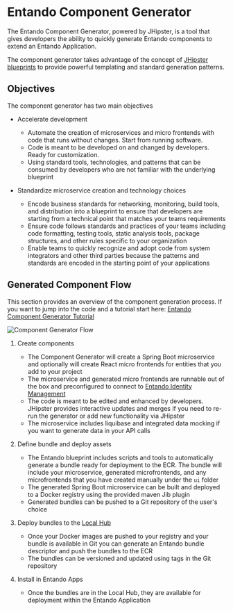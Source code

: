 # Entando Component Generator


The Entando Component Generator, powered by JHipster, is a tool that gives developers the ability to quickly generate Entando components to extend an Entando Application.

The component generator takes advantage of the concept of [JHipster blueprints](https://www.jhipster.tech/modules/creating-a-blueprint/) to provide powerful templating and standard generation patterns.

## Objectives

The component generator has two main objectives

* Accelerate development
  * Automate the creation of microservices and micro frontends with code that runs without changes. Start from running software.
  * Code is meant to be developed on and changed by developers. Ready for customization.
  * Using standard tools, technologies, and patterns that can be consumed by developers who are not familiar with the underlying blueprint

* Standardize microservice creation and technology choices
  * Encode business standards for networking, monitoring, build tools, and distribution into a blueprint to ensure that developers are starting from a technical point that matches your teams requirements
  * Ensure code follows standards and practices of your teams including code formatting, testing tools, static analysis tools, package structures, and other rules specific to your organization
  * Enable teams to quickly recognize and adopt code from system integrators and other third parties because the patterns and standards are encoded in the starting point of your applications

## Generated Component Flow

This section provides an overview of the component generation process. If you want to jump into the code and a tutorial start here: [Entando Component Generator Tutorial](../../tutorials/create/ms/generate-microservices-and-micro-frontends.md)

![Component Generator Flow](./img/component-gen-flow.png)

1. Create components
   - The Component Generator will create a Spring Boot microservice and optionally will create React micro frontends for entities that you add to your project
   - The microservice and generated micro frontends are runnable out of the box and preconfigured to connect to [Entando Identity Management](../consume/identity-management.md)
   - The code is meant to be edited and enhanced by developers. JHipster provides interactive updates and merges if you need to re-run the generator or add new functionality via JHipster
   - The microservice includes liquibase and integrated data mocking if you want to generate data in your API calls

2. Define bundle and deploy assets
   - The Entando blueprint includes scripts and tools to automatically generate a bundle ready for deployment to the ECR. The bundle will include your microservice, generated microfrontends, and any microfrontends that you have created manually under the `ui` folder
   - The generated Spring Boot microservice can be built and deployed to a Docker registry using the provided maven Jib plugin
   - Generated bundles can be pushed to a Git repository of the user's choice

3. Deploy bundles to the [Local Hub](../compose/local-hub-overview.md)
   - Once your Docker images are pushed to your registry and your bundle is available in Git you can generate an Entando bundle descriptor and push the bundles to the ECR
   - The bundles can be versioned and updated using tags in the Git repository

4. Install in Entando Apps
   - Once the bundles are in the Local Hub, they are available for deployment within the Entando Application
